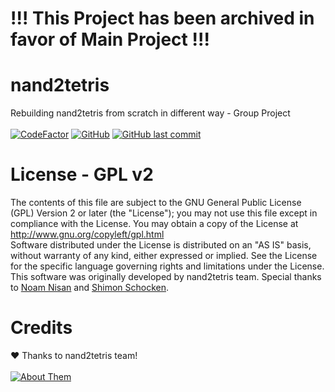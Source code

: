 # !!! This Project has been archived in favor of Main Project !!!

# nand2tetris
Rebuilding nand2tetris from scratch in different way - Group Project<br><br>
[![CodeFactor](https://www.codefactor.io/repository/github/nand2tetris-new/nand2tetris/badge/main)](https://www.codefactor.io/repository/github/nand2tetris-new/nand2tetris/overview/main)
[![GitHub](https://img.shields.io/github/license/nand2tetris-new/nand2tetris)](https://github.com/nand2tetris-new/nand2tetris/blob/main/LICENSE)
[![GitHub last commit](https://img.shields.io/github/last-commit/nand2tetris-new/nand2tetris)](https://github.com/nand2tetris-new/nand2tetris/commits/main)

# License - GPL v2
The contents of this file are subject to the GNU General Public License
(GPL) Version 2 or later (the "License"); you may not use this file except
in compliance with the License. You may obtain a copy of the License at
http://www.gnu.org/copyleft/gpl.html<br>
Software distributed under the License is distributed on an "AS IS" basis,
without warranty of any kind, either expressed or implied. See the License
for the specific language governing rights and limitations under the
License.<br>
This software was originally developed by nand2tetris team. Special thanks to [Noam Nisan](https://www.cs.huji.ac.il/~noam/) and [Shimon Schocken](https://www.shimonschocken.com/).
# Credits
❤️ Thanks to nand2tetris team!<br><br>
[![About Them](https://img.shields.io/badge/About%20Them-https%3A%2F%2Fwww.nand2tetris.org%2Fcopy--of--about-green)](https://www.nand2tetris.org/copy-of-about)
